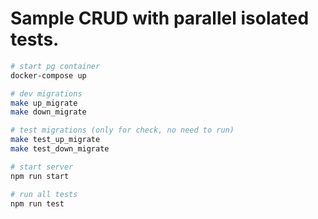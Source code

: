 # Sample CRUD with parallel isolated tests.

```sh
# start pg container
docker-compose up
```

```sh
# dev migrations
make up_migrate
make down_migrate

# test migrations (only for check, no need to run)
make test_up_migrate
make test_down_migrate
```

```sh
# start server
npm run start

# run all tests
npm run test
```
